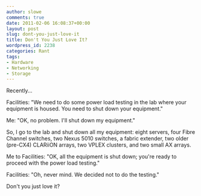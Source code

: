 ```yaml
---
author: slowe
comments: true
date: 2011-02-06 16:08:37+00:00
layout: post
slug: dont-you-just-love-it
title: Don't You Just Love It?
wordpress_id: 2238
categories: Rant
tags:
- Hardware
- Networking
- Storage
---
```


Recently...

Facilities: "We need to do some power load testing in the lab where your equipment is housed. You need to shut down your equipment."

Me: "OK, no problem. I'll shut down my equipment."

So, I go to the lab and shut down all my equipment: eight servers, four Fibre Channel switches, two Nexus 5010 switches, a fabric extender, two older (pre-CX4) CLARiiON arrays, two VPLEX clusters, and two small AX arrays.

Me to Facilities: "OK, all the equipment is shut down; you're ready to proceed with the power load testing."

Facilities: "Oh, never mind. We decided not to do the testing."

Don't you just love it?
